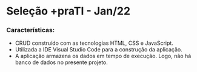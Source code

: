 # Seleção +praTI - Jan/22

### Características:

  - CRUD construído com as tecnologias HTML, CSS e JavaScript.
  - Utilizada a IDE Visual Studio Code para a construção da aplicação.
  - A aplicação armazena os dados em tempo de execução. Logo, não há banco de dados no presente projeto.

